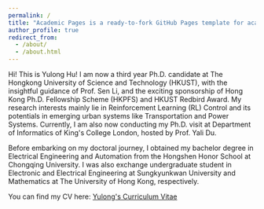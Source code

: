 ```yaml
---
permalink: /
title: "Academic Pages is a ready-to-fork GitHub Pages template for academic personal websites"
author_profile: true
redirect_from: 
  - /about/
  - /about.html
---
```


Hi! This is Yulong Hu! I am now a third year Ph.D. candidate at The Hongkong University of Science and Technology (HKUST), with the insightful guidance of Prof. Sen Li, and the exciting sponsorship of Hong Kong Ph.D. Fellowship Scheme (HKPFS) and HKUST Redbird Award. My research interests mainly lie in Reinforcement Learning (RL) Control and its potentials in emerging urban systems like Transportation and Power Systems. Currently, I am also now conducting my Ph.D. visit at Department of Informatics of King's College London, hosted by Prof. Yali Du. 

Before embarking on my doctoral journey, I obtained my bachelor degree in Electrical Engineering and Automation from the Hongshen Honor School at Chongqing University. I was also exchange undergraduate student in Electronic and Electrical Engineering at Sungkyunkwan University and Mathematics at The University of Hong Kong, respectively.

You can find my CV here: [Yulong's Curriculum Vitae](../assets/CV-Hu-Yulong.pdf)
